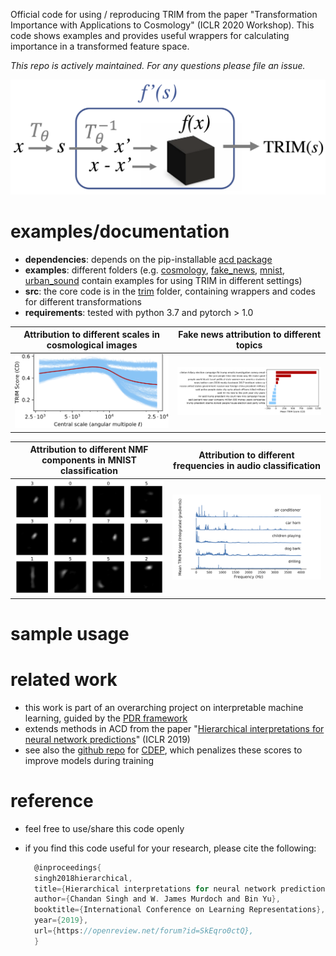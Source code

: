Official code for using / reproducing TRIM from the paper "Transformation Importance with Applications to Cosmology" (ICLR 2020 Workshop). This code shows examples and provides useful wrappers for calculating importance in a transformed feature space.

*This repo is actively maintained. For any questions please file an issue.*

![trim](trim.png)

# examples/documentation

- **dependencies**: depends on the pip-installable [acd package](https://github.com/csinva/hierarchical-dnn-interpretations)
- **examples**: different folders (e.g. [cosmology](cosmology), [fake_news](fake_news), [mnist](mnist), [urban_sound](urban_sound) contain examples for using TRIM in different settings)
- **src**: the core code is in the [trim](trim) folder, containing wrappers and codes for different transformations
- **requirements**: tested with python 3.7 and pytorch > 1.0


| Attribution to different scales in cosmological images | Fake news attribution to different topics |
| ------------------------------------------------------ | ----------------------------------------- |
| ![](cosmology/fig_omegam_curves.png)                   | ![](fake_news/fig_fakenews.png)           |

| Attribution to different NMF components in MNIST classification | Attribution to different frequencies in audio classification |
| ------------------------------------------------------------ | ------------------------------------------------------------ |
| ![](mnist/fig_nmf.png)                                       | ![](urban_sound/fig_audio.png)                               |

# sample usage



# related work

- this work is part of an overarching project on interpretable machine learning, guided by the [PDR framework](https://arxiv.org/abs/1901.04592)
- extends methods in ACD from the paper "[Hierarchical interpretations for neural network predictions](https://openreview.net/pdf?id=SkEqro0ctQ)" (ICLR 2019)
- see also the [github repo](https://github.com/laura-rieger/deep-explanation-penalization) for [CDEP](https://arxiv.org/abs/1909.13584), which penalizes these scores to improve models during training

# reference

- feel free to use/share this code openly

- if you find this code useful for your research, please cite the following:

  ```c
    @inproceedings{
    singh2018hierarchical,
    title={Hierarchical interpretations for neural network predictions},
    author={Chandan Singh and W. James Murdoch and Bin Yu},
    booktitle={International Conference on Learning Representations},
    year={2019},
    url={https://openreview.net/forum?id=SkEqro0ctQ},
    }
  ```